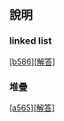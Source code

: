 ﻿## 說明

### linked list
 [[b586]](https://zerojudge.tw/ShowProblem?problemid=b586)[[解答]](https://github.com/XassassinXsaberX/zerojudge/blob/master/contest/b586.c)  

### 堆疊
 [[a565]](https://zerojudge.tw/ShowProblem?problemid=a565)[[解答]](https://github.com/XassassinXsaberX/zerojudge/blob/master/contest/a565.c)  
